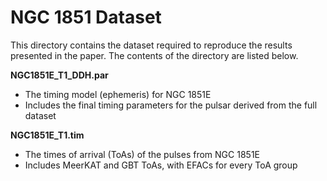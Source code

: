 # NGC 1851 Dataset

This directory contains the dataset required to reproduce the results presented in the paper. The contents of the directory are listed below. 

**NGC1851E_T1_DDH.par** 
- The timing model (ephemeris) for NGC 1851E
- Includes the final timing parameters for the pulsar derived from the full dataset

**NGC1851E_T1.tim**
- The times of arrival (ToAs) of the pulses from NGC 1851E
- Includes MeerKAT and GBT ToAs, with EFACs for every ToA group


